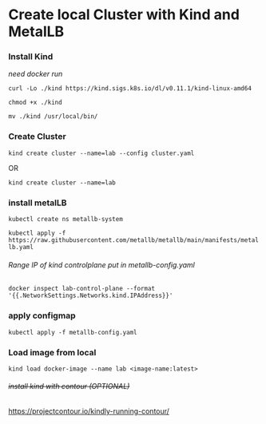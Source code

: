 # Create local Cluster with Kind and MetalLB

### Install Kind

_need docker run_

`curl -Lo ./kind https://kind.sigs.k8s.io/dl/v0.11.1/kind-linux-amd64`

`chmod +x ./kind`

`mv ./kind /usr/local/bin/`

### Create Cluster

`kind create cluster --name=lab --config cluster.yaml`

OR

`kind create cluster --name=lab`

### install metalLB

`kubectl create ns metallb-system`

`kubectl apply -f https://raw.githubusercontent.com/metallb/metallb/main/manifests/metallb.yaml`

###### Range IP of kind controlplane put in metallb-config.yaml

`docker inspect lab-control-plane --format '{{.NetworkSettings.Networks.kind.IPAddress}}'`

### apply configmap

`kubectl apply -f metallb-config.yaml`

### Load image from local

`kind load docker-image --name lab <image-name:latest>`

###### ~~install kind with contour (OPTIONAL)~~

https://projectcontour.io/kindly-running-contour/
